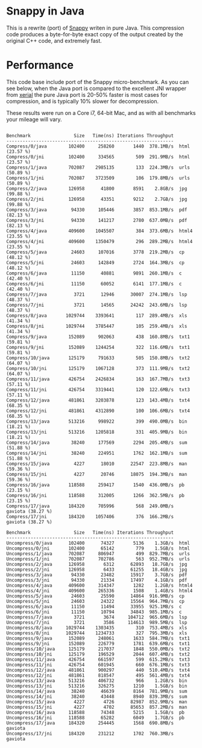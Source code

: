 # Snappy in Java

This is a rewrite (port) of [Snappy](http://code.google.com/p/snappy/) writen in
pure Java. This compression code produces a byte-for-byte exact copy of the output
created by the original C++ code, and extremely fast.

# Performance

This code base include port of the Snappy micro-benchmark.  As you can see below,
when the Java port is compared to the excellent JNI wrapper from
[xerial](http://code.google.com/p/snappy-java/) the pure Java port is 20-50% faster
is most cases for compression, and is typically 10% slower for decompression.

These results were run on a Core i7, 64-bit Mac, and as with all
benchmarks your mileage will vary.

<pre><code>
Benchmark                Size   Time(ns) Iterations Throughput
--------------------------------------------------------------
Compress/0/java        102400     258260       1440  378.1MB/s  html (23.57 %)
Compress/0/jni         102400     334565        509  291.9MB/s  html (23.57 %)
Compress/1/java        702087    2985135        133  224.3MB/s  urls (50.89 %)
Compress/1/jni         702087    3723509        106  179.8MB/s  urls (50.89 %)
Compress/2/java        126958      41800       8591    2.8GB/s  jpg (99.88 %)
Compress/2/jni         126958      43351       9212    2.7GB/s  jpg (99.88 %)
Compress/3/java         94330     105446       3857  853.1MB/s  pdf (82.13 %)
Compress/3/jni          94330     141217       2780  637.0MB/s  pdf (82.13 %)
Compress/4/java        409600    1045507        384  373.6MB/s  html4 (23.55 %)
Compress/4/jni         409600    1350479        296  289.2MB/s  html4 (23.55 %)
Compress/5/java         24603     107016       3778  219.2MB/s  cp (48.12 %)
Compress/5/jni          24603     142849       2724  164.3MB/s  cp (48.12 %)
Compress/6/java         11150      40881       9891  260.1MB/s  c (42.40 %)
Compress/6/jni          11150      60052       6141  177.1MB/s  c (42.40 %)
Compress/7/java          3721      12946      30007  274.1MB/s  lsp (48.37 %)
Compress/7/jni           3721      14565      24242  243.6MB/s  lsp (48.37 %)
Compress/8/java       1029744    3393641        117  289.4MB/s  xls (41.34 %)
Compress/8/jni        1029744    3785447        105  259.4MB/s  xls (41.34 %)
Compress/9/java        152089     902063        438  160.8MB/s  txt1 (59.81 %)
Compress/9/jni         152089    1244254        322  116.6MB/s  txt1 (59.81 %)
Compress/10/java       125179     791633        505  150.8MB/s  txt2 (64.07 %)
Compress/10/jni        125179    1067128        373  111.9MB/s  txt2 (64.07 %)
Compress/11/java       426754    2426834        163  167.7MB/s  txt3 (57.11 %)
Compress/11/jni        426754    3319441        120  122.6MB/s  txt3 (57.11 %)
Compress/12/java       481861    3203878        123  143.4MB/s  txt4 (68.35 %)
Compress/12/jni        481861    4312890        100  106.6MB/s  txt4 (68.35 %)
Compress/13/java       513216     998922        399  490.0MB/s  bin (18.21 %)
Compress/13/jni        513216    1205818        331  405.9MB/s  bin (18.21 %)
Compress/14/java        38240     177569       2294  205.4MB/s  sum (51.88 %)
Compress/14/jni         38240     224951       1762  162.1MB/s  sum (51.88 %)
Compress/15/java         4227      18010      22547  223.8MB/s  man (59.36 %)
Compress/15/jni          4227      20746      18075  194.3MB/s  man (59.36 %)
Compress/16/java       118588     259417       1540  436.0MB/s  pb (23.15 %)
Compress/16/jni        118588     312005       1266  362.5MB/s  pb (23.15 %)
Compress/17/java       184320     705996        568  249.0MB/s  gaviota (38.27 %)
Compress/17/jni        184320    1057406        376  166.2MB/s  gaviota (38.27 %)

Benchmark                Size   Time(ns) Iterations Throughput
--------------------------------------------------------------
Uncompress/0/java      102400      74327       5136    1.3GB/s  html
Uncompress/0/jni       102400      65142        779    1.5GB/s  html
Uncompress/1/java      702087     806947        499  829.7MB/s  urls
Uncompress/1/jni       702087     702786        563  952.7MB/s  urls
Uncompress/2/java      126958       6312      62893   18.7GB/s  jpg
Uncompress/2/jni       126958       6433      61255   18.4GB/s  jpg
Uncompress/3/java       94330      23482      15917    3.7GB/s  pdf
Uncompress/3/jni        94330      21334      17497    4.1GB/s  pdf
Uncompress/4/java      409600     314347       1282    1.2GB/s  html4
Uncompress/4/jni       409600     265336       1508    1.4GB/s  html4
Uncompress/5/java       24603      25590      14864  916.9MB/s  cp
Uncompress/5/jni        24603      24322      15564  964.7MB/s  cp
Uncompress/6/java       11150      11494      33955  925.1MB/s  c
Uncompress/6/jni        11150      10794      34843  985.1MB/s  c
Uncompress/7/java        3721       3674     104712  965.6MB/s  lsp
Uncompress/7/jni         3721       3586     114613  989.5MB/s  lsp
Uncompress/8/java     1029744    1303435        310  753.4MB/s  xls
Uncompress/8/jni      1029744    1234733        327  795.3MB/s  xls
Uncompress/9/java      152089     248061       1633  584.7MB/s  txt1
Uncompress/9/jni       152089     226779       1781  639.6MB/s  txt1
Uncompress/10/java     125179     217037       1848  550.0MB/s  txt2
Uncompress/10/jni      125179     196529       2044  607.4MB/s  txt2
Uncompress/11/java     426754     661597        599  615.2MB/s  txt3
Uncompress/11/jni      426754     601945        660  676.1MB/s  txt3
Uncompress/12/java     481861     900297        440  510.4MB/s  txt4
Uncompress/12/jni      481861     818547        495  561.4MB/s  txt4
Uncompress/13/java     513216     406732        966    1.2GB/s  bin
Uncompress/13/jni      513216     326275       1210    1.5GB/s  bin
Uncompress/14/java      38240      46639       8164  781.9MB/s  sum
Uncompress/14/jni       38240      43448       8940  839.3MB/s  sum
Uncompress/15/java       4227       4726      82987  852.9MB/s  man
Uncompress/15/jni        4227       4702      85653  857.2MB/s  man
Uncompress/16/java     118588      74348       5215    1.5GB/s  pb
Uncompress/16/jni      118588      65282       6049    1.7GB/s  pb
Uncompress/17/java     184320     254445       1568  690.8MB/s  gaviota
Uncompress/17/jni      184320     231212       1702  760.3MB/s  gaviota
</code></pre>
